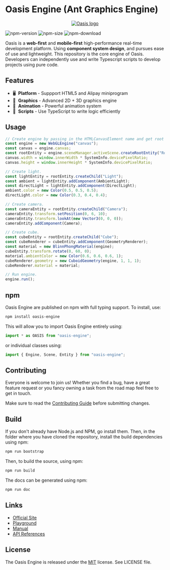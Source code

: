 # Oasis Engine (Ant Graphics Engine)

<p align="center"><a href="https://oasis-engine.github.io" target="_blank" rel="noopener noreferrer"><img src="https://gw.alipayobjects.com/mdn/rms_d27172/afts/img/A*f1pVTpPvzA8AAAAAAAAAAAAAARQnAQ" alt="Oasis logo"></a></p>

![npm-version](https://img.shields.io/npm/v/oasis-engine)
![npm-size](https://img.shields.io/bundlephobia/minzip/oasis-engine)
![npm-download](https://img.shields.io/npm/dm/oasis-engine)

Oasis is a **web-first** and **mobile-first** high-performance real-time development platform. Using **component system design**, and pursues ease of use and lightweight. This repository is the core engine of Oasis. Developers can independently use and write Typescript scripts to develop projects using pure code.

## Features

- 🖥  &nbsp;**Platform** - Suppport HTML5 and Alipay miniprogram
- 🔮  &nbsp;**Graphics** - Advanced 2D + 3D graphics engine
- 🏃  &nbsp;**Animation** - Powerful animation system
- 📑  &nbsp;**Scripts** - Use TypeScript to write logic efficiently

## Usage

```typescript
// Create engine by passing in the HTMLCanvasElement name and get root entity.
const engine = new WebGLEngine("canvas");
const canvas = engine.canvas;
const rootEntity = engine.sceneManager.activeScene.createRootEntity("Root");
canvas.width = window.innerWidth * SystemInfo.devicePixelRatio;
canvas.height = window.innerHeight * SystemInfo.devicePixelRatio;

// Create light.
const lightEntity = rootEntity.createChild("Light");
const ambient = lightEntity.addComponent(AmbientLight);
const directLight = lightEntity.addComponent(DirectLight);
ambient.color = new Color(0.5, 0.5, 0.5);
directLight.color = new Color(0.3, 0.4, 0.4);

// Create camera.
const cameraEntity = rootEntity.createChild("Camera");
cameraEntity.transform.setPosition(0, 6, 10);
cameraEntity.transform.lookAt(new Vector3(0, 0, 0));
cameraEntity.addComponent(Camera);

// Create cube.
const cubeEntity = rootEntity.createChild("Cube");
const cubeRenderer = cubeEntity.addComponent(GeometryRenderer);
const material = new BlinnPhongMaterial(engine);
cubeEntity.transform.rotate(0, 60, 0);
material.ambientColor = new Color(0.6, 0.6, 0.6, 1);
cubeRenderer.geometry = new CuboidGeometry(engine, 1, 1, 1);
cubeRenderer.material = material;

// Run engine.
engine.run();
```

## npm

Oasis Engine are published on npm with full typing support. To install, use:

```sh
npm install oasis-engine
```

This will allow you to import Oasis Engine entirely using:

```javascript
import * as OASIS from "oasis-engine";
```

or individual classes using:

```javascript
import { Engine, Scene, Entity } from "oasis-engine";
```

## Contributing

Everyone is welcome to join us! Whether you find a bug, have a great feature request or you fancy owning a task from the road map feel free to get in touch.

Make sure to read the [Contributing Guide](.github/HOW_TO_CONTRIBUTE.md) before submitting changes.

## Build

If you don't already have Node.js and NPM, go install them. Then, in the folder where you have cloned the repository, install the build dependencies using npm:

```sh
npm run bootstrap
```

Then, to build the source, using npm:

```sh
npm run build
```

The docs can be generated using npm:

```sh
npm run doc
```

## Links

- [Official Site](https://oasis-engine.github.io)
- [Playground](https://oasis-engine.github.io/0.1/playground)
- [Manual](https://oasis-engine.github.io/#/0.1/manual/zh-cn/README)
- [API References](https://oasis-engine.github.io/0.1/api/globals.html)

## License 
The Oasis Engine is released under the [MIT](https://opensource.org/licenses/MIT) license. See LICENSE file.

